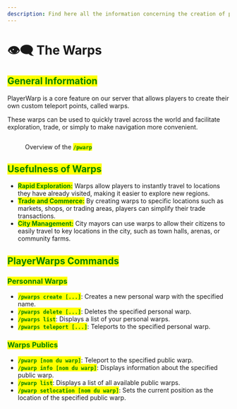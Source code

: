 ```yaml
---
description: Find here all the information concerning the creation of playerwarp.
---
```


# 👁️‍🗨️ The Warps

## <mark style="color:green;">General Information</mark>

PlayerWarp is a core feature on our server that allows players to create their own custom teleport points, called warps.

These warps can be used to quickly travel across the world and facilitate exploration, trade, or simply to make navigation more convenient.

<figure><img src="../.gitbook/assets/Capture d&#x27;écran 2024-12-03 191726.png" alt=""><figcaption><p>Overview of the <mark style="color:green;"><strong><code>/pwarp</code></strong></mark></p></figcaption></figure>

## <mark style="color:green;">Usefulness of Warps</mark>

* <mark style="color:green;">**Rapid Exploration:**</mark> Warps allow players to instantly travel to locations they have already visited, making it easier to explore new regions.
* <mark style="color:green;">**Trade and Commerce:**</mark> By creating warps to specific locations such as markets, shops, or trading areas, players can simplify their trade transactions.
* <mark style="color:green;">**City Management:**</mark> City mayors can use warps to allow their citizens to easily travel to key locations in the city, such as town halls, arenas, or community farms.

## <mark style="color:green;">PlayerWarps Commands</mark>&#x20;

### <mark style="color:green;">Personnal Warps</mark>&#x20;

* <mark style="color:green;">**`/pwarps create [...]`**</mark>: Creates a new personal warp with the specified name.
* <mark style="color:green;">**`/pwarps delete [...]`**</mark>: Deletes the specified personal warp.
* <mark style="color:green;">**`/pwarps list`**</mark>: Displays a list of your personal warps.
* <mark style="color:green;">**`/pwarps teleport [...]`**</mark>: Teleports to the specified personal warp.

### <mark style="color:green;">Warps Publics</mark>

* <mark style="color:green;">**`/pwarp [nom du warp]`**</mark>: Teleport to the specified public warp.
* <mark style="color:green;">**`/pwarp info [nom du warp]`**</mark>: Displays information about the specified public warp.
* <mark style="color:green;">**`/pwarp list`**</mark>: Displays a list of all available public warps.
* <mark style="color:green;">**`/pwarp setlocation [nom du warp]`**</mark>: Sets the current position as the location of the specified public warp.
